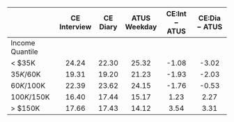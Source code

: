 
|                      | CE<br>Interview |  CE<br>Diary | ATUS<br>Weekday | CE:Int &minus; ATUS | CE:Dia &minus; ATUS |
| -------------------- | :----------: | :----------: | :----------: | :----------: | :----------: |
| Income Quantile      |              |              |              |              |              |
|     < $35K           |        24.24 |        22.30 |        25.32 |        -1.08 |        -3.02 |
|  $35K/$60K           |        19.31 |        19.20 |        21.23 |        -1.93 |        -2.03 |
|  $60K/$100K          |        22.39 |        23.62 |        24.15 |        -1.76 |        -0.53 |
| $100K/$150K          |        16.40 |        17.44 |        15.17 |         1.23 |         2.27 |
|     > $150K          |        17.66 |        17.43 |        14.12 |         3.54 |         3.31 |


